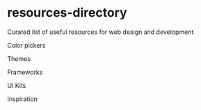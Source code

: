 # resources-directory
Curated list of useful resources for web design and development

Color pickers

Themes

Frameworks

UI Kits

Inspiration
